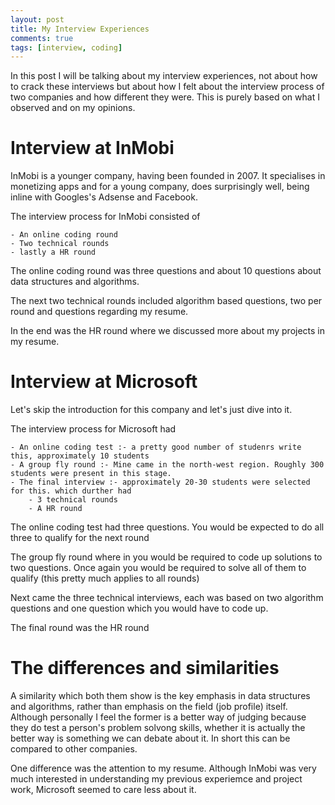 ```yaml
---
layout: post
title: My Interview Experiences
comments: true
tags: [interview, coding]
---
```


In this post I will be talking about my interview experiences, not about how to crack these interviews but about how I felt about the interview process of two companies and how different they were. This is purely based on what I observed and on my opinions. 

<h1 class="post-subheading">Interview at InMobi</h1>

InMobi is a younger company, having been founded in 2007. It specialises in monetizing apps and for a young company, does surprisingly well, being inline with Googles's Adsense and Facebook.

The interview process for InMobi consisted of

    - An online coding round
    - Two technical rounds
    - lastly a HR round

The online coding round was three questions and about 10 questions about data structures and algorithms.

The next two technical rounds included algorithm based questions, two per round and questions regarding my resume.

In the end was the HR round where we discussed more about my projects in my resume. 


<h1 class="post-subheading">Interview at Microsoft</h1>

Let's skip the introduction for this company and let's just dive into it. 

The interview process for Microsoft had

    - An online coding test :- a pretty good number of studenrs write this, approximately 10 students
    - A group fly round :- Mine came in the north-west region. Roughly 300 students were present in this stage.
    - The final interview :- approximately 20-30 students were selected for this. which durther had
        - 3 technical rounds
        - A HR round

The online coding test had three  questions. You would be expected to do all three to qualify for the next round

The group fly round where in you would be required to code up solutions to two questions. Once again you would be required to solve all of them to qualify (this pretty much applies to all rounds)

Next came the three technical interviews, each was based on two algorithm questions and one question which you would have to code up. 

The final round was the HR round


<h1 class="post-subheading">The differences and similarities</h1>

A similarity which both them show is the key emphasis in data structures and algorithms, rather than emphasis on the field (job profile) itself. Although personally I feel the former is a better way of judging because they do test a person's problem solvong skills, whether it is actually the better way is something we can debate about it. In short this can be compared to other companies. 

One difference was the attention to my resume. Although InMobi was very much interested in understanding my previous experiemce and project work, Microsoft seemed to care less about it.  




<!-- <div id="disqus_thread"></div>
<script>

/**
*  RECOMMENDED CONFIGURATION VARIABLES: EDIT AND UNCOMMENT THE SECTION BELOW TO INSERT DYNAMIC VALUES FROM YOUR PLATFORM OR CMS.
*  LEARN WHY DEFINING THESE VARIABLES IS IMPORTANT: https://disqus.com/admin/universalcode/#configuration-variables*/
/*
var disqus_config = function () {
this.page.url = PAGE_URL;  // Replace PAGE_URL with your page's canonical URL variable
this.page.identifier = PAGE_IDENTIFIER; // Replace PAGE_IDENTIFIER with your page's unique identifier variable
};
*/
(function() { // DON'T EDIT BELOW THIS LINE
var d = document, s = d.createElement('script');
s.src = 'https://sahitpj-github-io.disqus.com/embed.js';
s.setAttribute('data-timestamp', +new Date());
(d.head || d.body).appendChild(s);
})();
</script>
<noscript>Please enable JavaScript to view the <a href="https://disqus.com/?ref_noscript">comments powered by Disqus.</a></noscript> -->